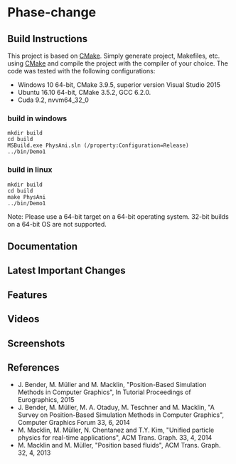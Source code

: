 # Phase-change

## Build Instructions

This project is based on [CMake](https://cmake.org/). Simply generate project, Makefiles, etc. using [CMake](https://cmake.org/) and compile the project with the compiler of your choice. The code was tested with the following configurations:
- Windows 10 64-bit, CMake 3.9.5, superior version Visual Studio 2015
- Ubuntu 16.10 64-bit, CMake 3.5.2, GCC 6.2.0.
- Cuda 9.2, nvvm64_32_0

### build in windows
    mkdir build
    cd build
    MSBuild.exe PhysAni.sln (/property:Configuration=Release)
    ../bin/Demo1

### build in linux
    mkdir build
    cd build
    make PhysAni
    ../bin/Demo1

Note: Please use a 64-bit target on a 64-bit operating system. 32-bit builds on a 64-bit OS are not supported.

## Documentation

## Latest Important Changes


## Features



## Videos


## Screenshots
		

## References

* J. Bender, M. Müller and M. Macklin, "Position-Based Simulation Methods in Computer Graphics", In Tutorial Proceedings of Eurographics, 2015
* J. Bender, M. Müller, M. A. Otaduy, M. Teschner and M. Macklin, "A Survey on Position-Based Simulation Methods in Computer Graphics", Computer Graphics Forum 33, 6, 2014
* M. Macklin, M. Müller, N. Chentanez and T.Y. Kim, "Unified particle physics for real-time applications", ACM Trans. Graph. 33, 4, 2014
* M. Macklin and M. Müller, "Position based fluids", ACM Trans. Graph. 32, 4, 2013
